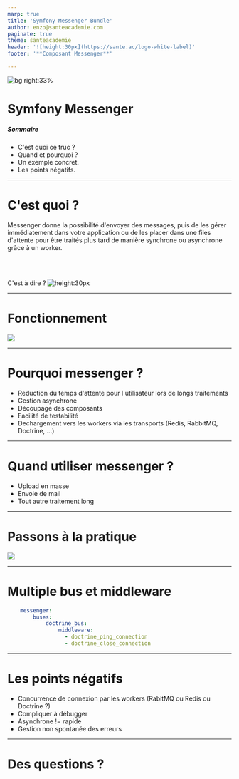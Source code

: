 ```yaml
---
marp: true
title: 'Symfony Messenger Bundle'
author: enzo@santeacademie.com
paginate: true
theme: santeacademie
header: '![height:30px](https://sante.ac/logo-white-label)'
footer: '**Composant Messenger**'

---
```

<!-- _paginate: skip -->
<!-- _footer: '' -->
<!-- _class: invert top -->


![bg right:33%](https://images.pexels.com/photos/3009205/pexels-photo-3009205.jpeg)

# Symfony Messenger

##### Sommaire

- C'est quoi ce truc ?
- Quand et pourquoi ?
- Un exemple concret.
- Les points négatifs.

---
<!-- _class: invert top -->

# C'est quoi ?

Messenger donne la possibilité d'envoyer des messages, puis de les gérer immédiatement dans votre application ou
de les placer dans une files d'attente pour être traités plus tard de manière synchrone ou asynchrone grâce à un worker.

<br>
<br>

C'est à dire ? ![height:30px](https://emoji.slack-edge.com/T0CM9EXRP/c-est-a-dire/77adb12cf4c86d71.png)

---
<!--
Asynchrone : 
    - Dispatch du message dans le bus
    - Un Worker va le chercher dans la file d'attente le message (grâce Redis par exemple)
    - Re dispatch dans le bus
    - Récupération par un handler

Synchrone:
    - Dispatch dans le bus
    - récupérer par le handler

-->

# Fonctionnement

![](https://jolicode.com/media/cache/content/media/original/2018/04/messenger.webp)

<style scoped>section{text-align:center;} header img {width: 100%} section img {width: 60%}</style>
---
<!--
- Les tests: facile de tester tous les composants de façon isolé (Handler, Middleware, ...)
-->
# Pourquoi messenger ?
- Reduction du temps d'attente pour l'utilisateur lors de longs traitements
- Gestion asynchrone
- Découpage des composants
- Facilité de testabilité
- Dechargement vers les workers via les transports (Redis, RabbitMQ, Doctrine, ...)

---
# Quand utiliser messenger ?
- Upload en masse
- Envoie de mail
- Tout autre traitement long

---

<!--
- Exemple formulaire basique
- Exemple formulaire avec messenger
- Exemple avec serializer JSON
- Serializer déjà existant : https://symfony.com/doc/current/messenger.html#serializing-messages
- Les Stamps
- Les Middleware
- Les Buses
-->

# Passons à la pratique


![](https://media1.giphy.com/media/v1.Y2lkPTc5MGI3NjExOHhnNGU3amZyYW8xZ3A4emJ3eGJuMDNkajBoaGZuMm5mb2duaGw4ZCZlcD12MV9pbnRlcm5hbF9naWZfYnlfaWQmY3Q9Zw/1UFvC3MSb3BMKO0ENv/giphy.gif)
<style scoped>section{text-align:center;} header img {width: 100%} section img {width: 60%}</style>

---
<!--
Utile pour si on veut par exemple pour certains bus effectuer des actions avant ou après le dispatch du message
-->
# Multiple bus et middleware

```yaml
    messenger:
        buses:
            doctrine_bus:
                middleware:
                  - doctrine_ping_connection
                  - doctrine_close_connection

```
---
<!--
Redis : Gère mal la concurrence de connexion
RabbitMQ : Gère bien la concurrence de connexion
-->
# Les points négatifs

- Concurrence de connexion par les workers (RabitMQ ou Redis ou Doctrine ?)
- Compliquer à débugger
- Asynchrone != rapide
- Gestion non spontanée des erreurs

---
# Des questions ?

